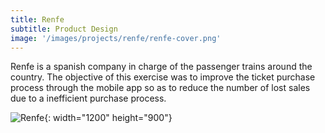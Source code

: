 ```yaml
---
title: Renfe
subtitle: Product Design
image: '/images/projects/renfe/renfe-cover.png'
---
```


Renfe is a spanish company in charge of the passenger trains around the country. The objective of this exercise was to improve the ticket purchase process through the mobile app so as to reduce the number of lost sales due to a inefficient purchase process. 

![Renfe](/images/projects/renfe/renfe-full.png){: width="1200" height="900"}